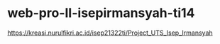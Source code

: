 # web-pro-II-isepirmansyah-ti14

https://kreasi.nurulfikri.ac.id/isep21322ti/Project_UTS_Isep_Irmansyah
